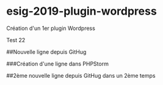 # esig-2019-plugin-wordpress
Création d'un 1er plugin Wordpress

Test 22

##Nouvelle ligne depuis GitHug

###Création d'une ligne dans PHPStorm

##2ème nouvelle ligne depuis GitHug dans un 2ème temps
